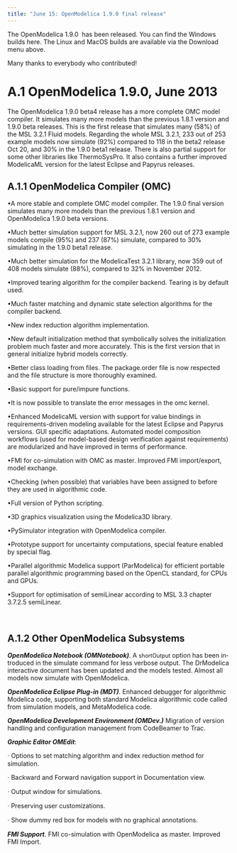 ```yaml
---
title: "June 15: OpenModelica 1.9.0 final release"
---
```

The OpenModelica 1.9.0  has been released. You can find the Windows builds here. The Linux and MacOS builds are available via the Download menu above.

Many thanks to everybody who contributed!

# <span style="mso-list:Ignore">A.1<span style="font:7.0pt "> </span></span>OpenModelica 1.9.0, June 2013

<p class="MsoBodyText">
  The OpenModelica 1.9.0 beta4 release has a more complete OMC model compiler. It simulates many more models than the previous 1.8.1 version and 1.9.0 beta releases. This is the first release that simulates many (58%) of the MSL 3.2.1 Fluid models. Regarding the whole MSL 3.2.1, 233 out of 253 example models now simulate (92%) compared to 118 in the beta2 release Oct 20, and 30% in the 1.9.0 beta1 release. There is also partial support for some other libraries like ThermoSysPro. It also contains a further improved ModelicaML version for the latest Eclipse and Papyrus releases.<span lang="EN-US"> </span>
</p>

<h2 class="Appendix3" style="mso-list:l0 level3 lfo1">
  <span style="mso-list: Ignore;">A.1.1<span style="font:7.0pt "> </span></span>OpenModelica Compiler (OMC)
</h2>



•A more stable and complete OMC model compiler. The 1.9.0 final version simulates many more models than the previous 1.8.1 version and OpenModelica 1.9.0 beta versions.   
   
•Much better simulation support for MSL 3.2.1, now 260 out of 273 example models compile (95%) and 237 (87%) simulate, compared to 30% simulating in the 1.9.0 beta1 release.   
   
•Much better simulation for the ModelicaTest 3.2.1 library, now 359 out of 408 models simulate (88%), compared to 32% in November 2012.   
   
•Improved tearing algorithm for the compiler backend. Tearing is by default used.   
   
•Much faster matching and dynamic state selection algorithms for the compiler backend.   
   
•New index reduction algorithm implementation.   
   
•New default initialization method that symbolically solves the initialization problem much faster and more accurately. This is the first version that in general initialize hybrid models correctly.   
   
•Better class loading from files. The package.order file is now respected and the file structure is more thoroughly examined.   
   
•Basic support for pure/impure functions.   
   
•It is now possible to translate the error messages in the omc kernel.   
   
•Enhanced ModelicaML version with support for value bindings in requirements-driven modeling available for the latest Eclipse and Papyrus versions. GUI specific adaptations. Automated model composition workflows (used for model-based design verification against requirements) are modularized and have improved in terms of performance.   
   
•FMI for co-simulation with OMC as master. Improved FMI import/export, model exchange.   
   
•Checking (when possible) that variables have been assigned to before they are used in algorithmic code.   
   
•Full version of Python scripting.   
   
•3D graphics visualization using the Modelica3D library.   
   
•PySimulator integration with OpenModelica compiler.   
   
•Prototype support for uncertainty computations, special feature enabled by special flag.   
   
•Parallel algorithmic Modelica support (ParModelica) for efficient portable parallel algorithmic programming based on the OpenCL standard, for CPUs and GPUs.   
   
•Support for optimisation of semiLinear according to MSL 3.3 chapter 3.7.2.5 semiLinear.



 

<h2 class="Appendix3" style="mso-list:l0 level3 lfo1">
  <span style="mso-list: Ignore;">A.1.2<span style="font:7.0pt "> </span></span> Other OpenModelica Subsystems
</h2>

<p class="MsoBodyText">
  <strong><em><span lang="EN-US">OpenModelica Notebook (OMNotebook)</span></em></strong><span lang="EN-US">. A </span><span class="CODE"><span style="font-size:9.5pt" lang="EN-US">shortOutput</span></span><span lang="EN-US"> option has been introduced in the simulate command for less verbose output. The DrModelica interactive document has been updated and the models tested. Almost all models now simulate with OpenModelica.</span>
</p>

<p class="MsoBodyText">
  <strong><em><span lang="EN-US">OpenModelica Eclipse Plug-in (MDT)</span></em></strong><em><span lang="EN-US">. </span></em><span lang="EN-US">Enhanced debugger for algorithmic Modelica code, supporting both standard Modelica algorithmic code called from simulation models, and MetaModelica code.</span>
</p>

<p class="MsoBodyText">
  <strong><em><span lang="EN-US">OpenModelica Development Environment (OMDev.)</span></em></strong><span lang="EN-US"> Migration of version handling and configuration management from CodeBeamer to Trac.</span>
</p>

<p class="MsoBodyText">
  <strong><em><span lang="EN-US">Graphic Editor OMEdit</span></em></strong><span lang="EN-US">:</span>
</p>

<p class="BulletItemFirst" style="mso-list:l1 level1 lfo2">
  <span style="font-family: Symbol;" lang="EN-US"><span style="mso-list: Ignore;">·<span style="font:7.0pt "> </span></span></span><span lang="EN-US">Options to set matching algorithm and index reduction method for simulation.</span>
</p>

<p class="BulletItem" style="mso-list:l1 level1 lfo2">
  <span style="font-family: Symbol;" lang="EN-US"><span style="mso-list: Ignore;">·<span style="font:7.0pt "> </span></span></span><span lang="EN-US">Backward and Forward navigation support in Documentation view.</span>
</p>

<span style="font-family:Symbol" lang="EN-US"><span style="mso-list: Ignore;">·<span style="font:7.0pt "> </span></span></span><span lang="EN-US">Output window for simulations.</span>

<p class="BulletItem" style="mso-list:l1 level1 lfo2">
  <span style="font-family: Symbol;" lang="EN-US"><span style="mso-list: Ignore;">·<span style="font:7.0pt "> </span></span></span><span lang="EN-US">Preserving user customizations.</span>
</p>

<p class="BulletItem" style="mso-list:l1 level1 lfo2">
  <span style="font-family: Symbol;" lang="EN-US"><span style="mso-list: Ignore;">·<span style="font:7.0pt "> </span></span></span><span lang="EN-US">Show dummy red box for models with no graphical annotations.</span>
</p>

<p class="MsoBodyText">
  <strong><em><span lang="EN-US">FMI Support</span></em></strong><span lang="EN-US">. FMI co-simulation with OpenModelica as master. Improved FMI Import.</span>
</p>

<p class="MsoNormal">
  <span style="font-size:11.0pt;font-family:" lang="EN-US"> </span>
</p>